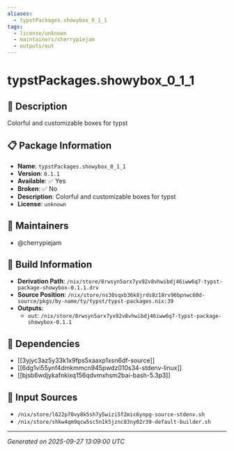 ```yaml
---
aliases:
  - typstPackages.showybox_0_1_1
tags:
  - license/unknown
  - maintainers/cherrypiejam
  - outputs/out
---
```


# typstPackages.showybox_0_1_1

## 📝 Description

Colorful and customizable boxes for typst

## 📋 Package Information

- **Name**: `typstPackages.showybox_0_1_1`
- **Version**: `0.1.1`
- **Available**: ✅ Yes
- **Broken**: ✅ No
- **Description**: Colorful and customizable boxes for typst
- **License**: `unknown`
## 👥 Maintainers

- @cherrypiejam


## 🔧 Build Information

- **Derivation Path**: `/nix/store/8rwsyn5arx7yx92v8vhwibdj46iww6q7-typst-package-showybox-0.1.1.drv`
- **Source Position**: `/nix/store/ns30sqxb36k8jrds8z18rv96bpnwc60d-source/pkgs/by-name/ty/typst/typst-packages.nix:39`
- **Outputs**:
  - `out`:  `/nix/store/8rwsyn5arx7yx92v8vhwibdj46iww6q7-typst-package-showybox-0.1.1`

## 🔗 Dependencies

- [[3yjyc3az5y33k1x9fps5xaaxp1xsn6df-source]]
- [[6dg1vi55ynf4dmkmmcn945pwdz010s34-stdenv-linux]]
- [[bjsb6wdjykafnkixq156qdvmxhsm2bai-bash-5.3p3]]

## 📁 Input Sources

- `/nix/store/l622p70vy8k5sh7y5wizi5f2mic6ynpg-source-stdenv.sh`
- `/nix/store/shkw4qm9qcw5sc5n1k5jznc83ny02r39-default-builder.sh`

---
*Generated on 2025-09-27 13:09:00 UTC*
